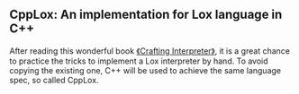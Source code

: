 ## CppLox: An implementation for Lox language in C++

After reading this wonderful book [《Crafting Interpreter》](https://craftinginterpreters.com/contents.html), it is a great chance to practice the tricks to implement a Lox interpreter by hand. To avoid copying the existing one, C++ will be used to achieve the same language spec, so called CppLox.

